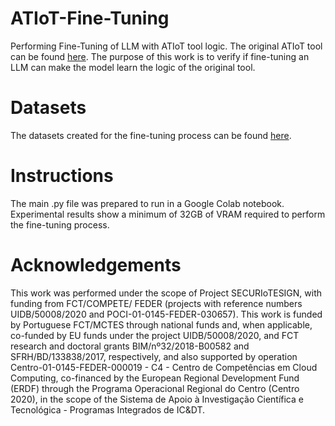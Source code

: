 # ATIoT-Fine-Tuning
Performing Fine-Tuning of LLM with ATIoT tool logic. The original ATIoT tool can be found [here](https://github.com/Inthen/ATIoT). The purpose of this work is to verify if fine-tuning an LLM can make the model learn the logic of the original tool. 

# Datasets
The datasets created for the fine-tuning process can be found [here](https://huggingface.co/datasets/Inthen/ATIoT).

# Instructions
The main .py file was prepared to run in a Google Colab notebook. Experimental results show a minimum of 32GB of VRAM required to perform the fine-tuning process.

# Acknowledgements

This work was performed under the scope of Project SECURIoTESIGN, with funding from FCT/COMPETE/ FEDER (projects with reference numbers UIDB/50008/2020 and POCI-01-0145-FEDER-030657). This work is funded by Portuguese FCT/MCTES through national funds and, when applicable, co-funded by EU funds under the project UIDB/50008/2020, and FCT research and doctoral grants BIM/nº32/2018-B00582 and SFRH/BD/133838/2017, respectively, and also supported by operation Centro-01-0145-FEDER-000019 - C4 - Centro de Competências em Cloud Computing, co-financed by the European Regional Development Fund (ERDF) through the Programa Operacional Regional do Centro (Centro 2020), in the scope of the Sistema de Apoio à Investigação Científica e Tecnológica - Programas Integrados de IC&DT.
